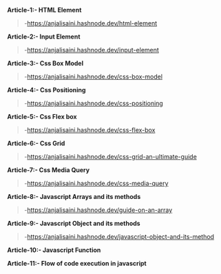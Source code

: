 **Article-1:- HTML Element**
>-https://anjalisaini.hashnode.dev/html-element

**Article-2:- Input Element**
>-https://anjalisaini.hashnode.dev/input-element

**Article-3:- Css Box Model**
>-https://anjalisaini.hashnode.dev/css-box-model

**Article-4:- Css Positioning**
>-https://anjalisaini.hashnode.dev/css-positioning

**Article-5:- Css Flex box**
>-https://anjalisaini.hashnode.dev/css-flex-box

**Article-6:- Css Grid**
>-https://anjalisaini.hashnode.dev/css-grid-an-ultimate-guide

**Article-7:- Css Media Query**
>-https://anjalisaini.hashnode.dev/css-media-query

**Article-8:- Javascript Arrays and its methods**
>-https://anjalisaini.hashnode.dev/guide-on-an-array

**Article-9:- Javascript Object and its methods**
>-https://anjalisaini.hashnode.dev/javascript-object-and-its-method

**Article-10:- Javascript Function**

**Article-11:- Flow of code execution in javascript**

